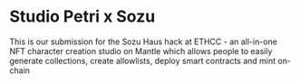 # Studio Petri x Sozu

This is our submission for the Sozu Haus hack at ETHCC - an all-in-one NFT character creation studio on Mantle which allows people to easily generate collections, create allowlists, deploy smart contracts and mint on-chain
